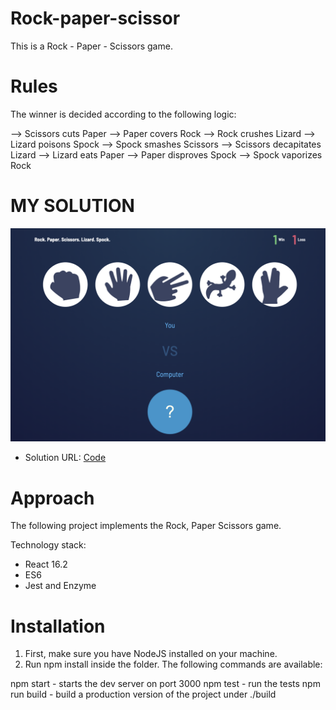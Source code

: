 
# Rock-paper-scissor
This is a Rock - Paper - Scissors game.

# Rules
The winner is decided according to the following logic:

--> Scissors cuts Paper
--> Paper covers Rock 
--> Rock crushes Lizard 
--> Lizard poisons Spock 
--> Spock smashes Scissors 
--> Scissors decapitates Lizard 
--> Lizard eats Paper 
--> Paper disproves Spock 
--> Spock vaporizes Rock

# MY SOLUTION 
![Rock-Paper-Scissor](https://raw.githubusercontent.com/sonaliad/rpc-react/master/src/Screenshot.png)


- Solution URL: [Code](https://github.com/sonaliad/rpc-react.git)

# Approach
The following project implements the Rock, Paper Scissors game.

Technology stack:

- React 16.2
- ES6
- Jest and Enzyme 

# Installation
1. First, make sure you have NodeJS installed on your machine.
2. Run npm install inside the folder.
The following commands are available:

npm start - starts the dev server on port 3000
npm test - run the tests
npm run build - build a production version of the project under ./build

